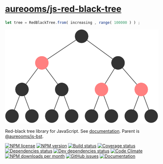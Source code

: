 [aureooms/js-red-black-tree](https://aureooms.github.io/js-red-black-tree)
==

```js
let tree = RedBlackTree.from( increasing , range( 100000 ) ) ;
```

<img src="media/sketch.svg" width="864">

Red-black tree library for JavaScript.
See [documentation](https://aureooms.github.io/js-red-black-tree/index.html).
Parent is [@aureooms/js-bst](https://github.com/aureooms/js-bst).

[![NPM license](http://img.shields.io/npm/l/aureooms-js-red-black-tree.svg?style=flat)](https://raw.githubusercontent.com/aureooms/js-red-black-tree/master/LICENSE)
[![NPM version](http://img.shields.io/npm/v/aureooms-js-red-black-tree.svg?style=flat)](https://www.npmjs.org/package/aureooms-js-red-black-tree)
[![Build status](http://img.shields.io/travis/aureooms/js-red-black-tree.svg?style=flat)](https://travis-ci.org/aureooms/js-red-black-tree)
[![Coverage status](http://img.shields.io/coveralls/aureooms/js-red-black-tree.svg?style=flat)](https://coveralls.io/r/aureooms/js-red-black-tree)
[![Dependencies status](http://img.shields.io/david/aureooms/js-red-black-tree.svg?style=flat)](https://david-dm.org/aureooms/js-red-black-tree#info=dependencies)
[![Dev dependencies status](http://img.shields.io/david/dev/aureooms/js-red-black-tree.svg?style=flat)](https://david-dm.org/aureooms/js-red-black-tree#info=devDependencies)
[![Code Climate](http://img.shields.io/codeclimate/github/aureooms/js-red-black-tree.svg?style=flat)](https://codeclimate.com/github/aureooms/js-red-black-tree)
[![NPM downloads per month](http://img.shields.io/npm/dm/aureooms-js-red-black-tree.svg?style=flat)](https://www.npmjs.org/package/aureooms-js-red-black-tree)
[![GitHub issues](http://img.shields.io/github/issues/aureooms/js-red-black-tree.svg?style=flat)](https://github.com/aureooms/js-red-black-tree/issues)
[![Documentation](https://aureooms.github.io/js-red-black-tree/badge.svg)](https://aureooms.github.io/js-red-black-tree/source.html)
